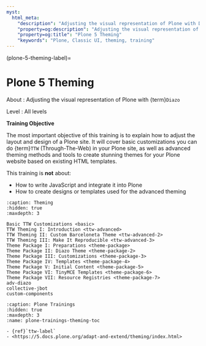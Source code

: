 ```yaml
---
myst:
  html_meta:
    "description": "Adjusting the visual representation of Plone with Diazo"
    "property=og:description": "Adjusting the visual representation of Plone with Diazo"
    "property=og:title": "Plone 5 Theming"
    "keywords": "Plone, Classic UI, theming, training"
---
```


(plone-5-theming-label)=

# Plone 5 Theming

About
: Adjusting the visual representation of Plone with {term}`Diazo`

Level
: All levels

**Training Objective**

The most important objective of this training is to explain how to adjust the layout and design of a Plone site.
It will cover basic customizations you can do {term}`TTW` (Through-The-Web) in your Plone site,
as well as advanced theming methods and tools to create stunning themes for your Plone website based on existing HTML templates.

This training is **not** about:

- How to write JavaScript and integrate it into Plone
- How to create designs or templates used for the advanced theming

```{toctree}
:caption: Theming
:hidden: true
:maxdepth: 3

Basic TTW Customizations <basic>
TTW Theming I: Introduction <ttw-advanced>
TTW Theming II: Custom Barceloneta Theme <ttw-advanced-2>
TTW Theming III: Make It Reproducible <ttw-advanced-3>
Theme Package I: Preparations <theme-package>
Theme Package II: Diazo Theme <theme-package-2>
Theme Package III: Customizations <theme-package-3>
Theme Package IV: Templates <theme-package-4>
Theme Package V: Initial Content <theme-package-5>
Theme Package VI: TinyMCE Templates <theme-package-6>
Theme Package VII: Resource Registries <theme-package-7>
adv-diazo
collective-jbot
custom-components
```

```{toctree}
:caption: Plone Trainings
:hidden: true
:maxdepth: 3
:name: plone-trainings-theming-toc
```

```{seealso}
- {ref}`ttw-label`
- <https://5.docs.plone.org/adapt-and-extend/theming/index.html>
```
